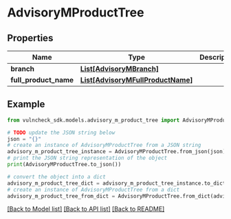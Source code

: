 # AdvisoryMProductTree


## Properties

Name | Type | Description | Notes
------------ | ------------- | ------------- | -------------
**branch** | [**List[AdvisoryMBranch]**](AdvisoryMBranch.md) |  | [optional] 
**full_product_name** | [**List[AdvisoryMFullProductName]**](AdvisoryMFullProductName.md) |  | [optional] 

## Example

```python
from vulncheck_sdk.models.advisory_m_product_tree import AdvisoryMProductTree

# TODO update the JSON string below
json = "{}"
# create an instance of AdvisoryMProductTree from a JSON string
advisory_m_product_tree_instance = AdvisoryMProductTree.from_json(json)
# print the JSON string representation of the object
print(AdvisoryMProductTree.to_json())

# convert the object into a dict
advisory_m_product_tree_dict = advisory_m_product_tree_instance.to_dict()
# create an instance of AdvisoryMProductTree from a dict
advisory_m_product_tree_from_dict = AdvisoryMProductTree.from_dict(advisory_m_product_tree_dict)
```
[[Back to Model list]](../README.md#documentation-for-models) [[Back to API list]](../README.md#documentation-for-api-endpoints) [[Back to README]](../README.md)


